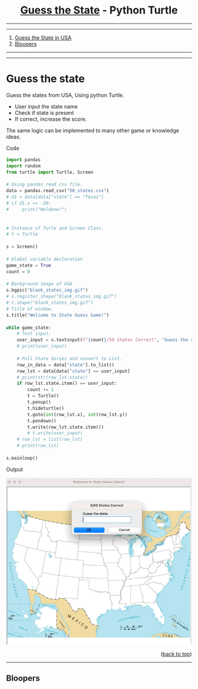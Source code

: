<a name="readme-top"></a>


<div align="center">
<!-- Title: -->
<h1><a href="https://github.com/skthati/Guess-the-state/">Guess the State</a> - Python Turtle </h1>
</div>

<!-- Table of contents -->
<hr>
<hr>
<ol>
    <li><a href="#guess-state">Guess the State in USA</a></li>
    <li><a href="#bloopers">Bloopers</a></li>
</ol>
<hr>
<hr>


# Guess the state

 Guess the states from USA, Using python Turtle.
 * User input the state name
 * Check if state is present
 * If correct, increase the score.


The same logic can be implemented to many other game or knowledge ideas.


Code
```Python
import pandas
import random
from turtle import Turtle, Screen

# Using pandas read csv file.
data = pandas.read_csv("50_states.csv")
# d1 = data[data["state"] == "Texas"]
# if d1.x == -38:
#     print("Weldone!")


# Instance of Turle and Screen Class.
# t = Turtle

s = Screen()

# Global variable declaration
game_state = True
count = 0

# Background image of USA
s.bgpic("blank_states_img.gif")
# s.register_shape("blank_states_img.gif")
# t.shape("blank_states_img.gif")
# Title of window.
s.title("Welcome to State Guess Game!")

while game_state:
    # Text input.
    user_input = s.textinput(f"{count}/50 States Correct", "Guess the state: ")
    # print(user_input)

    # Pull State Series and convert to List.
    row_in_data = data["state"].to_list()
    row_lst = data[data["state"] == user_input]
    # print(str(row_lst.state))
    if row_lst.state.item() == user_input:
        count += 1
        t = Turtle()
        t.penup()
        t.hideturtle()
        t.goto(int(row_lst.x), int(row_lst.y))
        t.pendown()
        t.write(row_lst.state.item())
        # t.write(user_input)
    # row_lst = list(row_lst)
    # print(row_lst)

s.mainloop()


```

Output

![Alt text](guess.gif)

<p align="right">(<a href="#readme-top">back to top</a>)</p>
<hr>  

 ## Bloopers <a name="bloopers"></a>

 <!--
```Python

``` 
-->
<!-- 

Test1  
## Test <a name="test"></a>
Test Test

1. Code
    ```Python
    sc.onkey(key="Up", fun=up_move)
    sc.onkey(key="Right", fun=right_move)
    sc.onkey(key="Left", fun=left_move)
    sc.onkey(key="Down", fun=down_move)
    ```

2. Output

    ![Alt text](images/snake_working.gif)

<p align="right">(<a href="#readme-top">back to top</a>)</p>
<hr>  


-->
